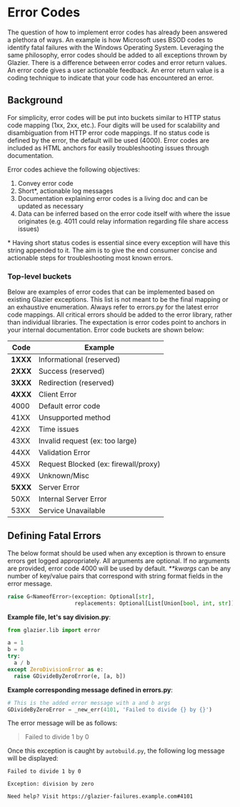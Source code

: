 # Error Codes

The question of how to implement error codes has already been answered a
plethora of ways. An example is how Microsoft uses BSOD codes to identify fatal
failures with the Windows Operating System. Leveraging the same philosophy,
error codes should be added to all exceptions thrown by Glazier. There is a
difference between error codes and error return values. An error code gives a
user actionable feedback. An error return value is a coding technique to
indicate that your code has encountered an error.

## Background

For simplicity, error codes will be put into buckets similar to HTTP status code
mapping (1xx, 2xx, etc.). Four digits will be used for scalability and
disambiguation from HTTP error code mappings. If no status code is defined by
the error, the default will be used (4000). Error codes are included as HTML
anchors for easily troubleshooting issues through documentation.

Error codes achieve the following objectives:

1.  Convey error code
1.  Short*, actionable log messages
1.  Documentation explaining error codes is a living doc and can be updated as
    necessary
1.  Data can be inferred based on the error code itself with where the issue
    originates (e.g. 4011 could relay information regarding file share access
    issues)

\* Having short status codes is essential since every exception will have this
string appended to it. The aim is to give the end consumer concise and
actionable steps for troubleshooting most known errors.

### Top-level buckets

Below are examples of error codes that can be implemented based on existing
Glazier exceptions. This list is not meant to be the final mapping or an
exhaustive enumeration. Always refer to errors.py for the latest error code
mappings. All critical errors should be added to the error library, rather than
individual libraries. The expectation is error codes point to anchors in your
internal documentation. Error code buckets are shown below:

Code     | Example
-------- | ------------------------------------
**1XXX** | Informational (reserved)
**2XXX** | Success (reserved)
**3XXX** | Redirection (reserved)
**4XXX** | Client Error
4000     | Default error code
41XX     | Unsupported method
42XX     | Time issues
43XX     | Invalid request (ex: too large)
44XX     | Validation Error
45XX     | Request Blocked (ex: firewall/proxy)
49XX     | Unknown/Misc
**5XXX** | Server Error
50XX     | Internal Server Error
53XX     | Service Unavailable

## Defining Fatal Errors

The below format should be used when any exception is thrown to ensure errors
get logged appropriately. All arguments are optional. If no arguments are
provided, error code 4000 will be used by default. _\**kwargs_ can be any number
of key/value pairs that correspond with string format fields in the error
message.

```python
raise G<NameofError>(exception: Optional[str],
                     replacements: Optional[List[Union[bool, int, str]]])
```

**Example file, let's say division.py**:

```python
from glazier.lib import error

a = 1
b = 0
try:
  a / b
except ZeroDivisionError as e:
  raise GDivideByZeroError(e, [a, b])
```

**Example corresponding message defined in errors.py**:

```python
# This is the added error message with a and b args
GDivideByZeroError = _new_err(4101, 'Failed to divide {} by {}')
```

The error message will be as follows:

> Failed to divide 1 by 0

Once this exception is caught by `autobuild.py`, the following log message will
be displayed:

```
Failed to divide 1 by 0

Exception: division by zero

Need help? Visit https://glazier-failures.example.com#4101
```
